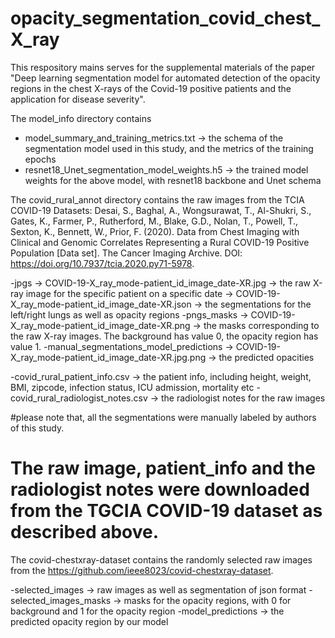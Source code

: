 # opacity_segmentation_covid_chest_X_ray

This respository mains serves for the supplemental materials of the paper "Deep learning segmentation model for automated detection of the opacity regions in the chest X-rays of the Covid-19 positive patients and the application for disease severity".

The model_info directory contains 
- model_summary_and_training_metrics.txt -> the schema of the segmentation model used in this study, and the metrics of the training epochs
- resnet18_Unet_segmentation_model_weights.h5 -> the trained model weights for the above model, with resnet18 backbone and Unet schema 

The covid_rural_annot directory contains the raw images from the TCIA COVID-19 Datasets:
Desai, S., Baghal, A., Wongsurawat, T., Al-Shukri, S., Gates, K., Farmer, P., Rutherford, M., Blake, G.D., Nolan, T., Powell, T., Sexton, K., Bennett, W., Prior, F. (2020). Data from Chest Imaging with Clinical and Genomic Correlates Representing a Rural COVID-19 Positive Population [Data set]. The Cancer Imaging Archive. DOI: https://doi.org/10.7937/tcia.2020.py71-5978.

-jpgs -> COVID-19-X_ray_mode-patient_id_image_date-XR.jpg -> the raw X-ray image for the specific patient on a specific date
      -> COVID-19-X_ray_mode-patient_id_image_date-XR.json -> the segmentations for the left/right lungs as well as opacity regions
-pngs_masks -> COVID-19-X_ray_mode-patient_id_image_date-XR.png -> the masks corresponding to the raw X-ray images. The background has value 0, the opacity region has value 1.
-manual_segmentations_model_predictions -> COVID-19-X_ray_mode-patient_id_image_date-XR.jpg.png -> the predicted opacities 

-covid_rural_patient_info.csv -> the patient info, including height, weight, BMI, zipcode, infection status, ICU admission, mortality etc
-covid_rural_radiologist_notes.csv -> the radiologist notes for the raw images

#please note that, all the segmentations were manually labeled by authors of this study.
# The raw image, patient_info and the radiologist notes were downloaded from the TGCIA COVID-19 dataset as described above.

The covid-chestxray-dataset contains the randomly selected raw images from the https://github.com/ieee8023/covid-chestxray-dataset.

-selected_images -> raw images as well as segmentation of json format
-selected_images_masks -> masks for the opacity regions, with 0 for background and 1 for the opacity region
-model_predictions -> the predicted opacity region by our model 


 
      
      
